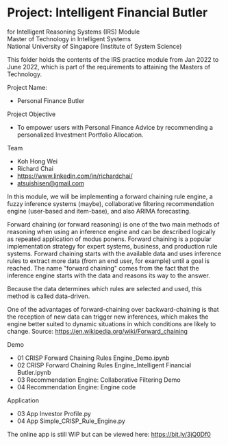 # Project: Intelligent Financial Butler
for Intelligent Reasoning Systems (IRS) Module <br>
Master of Technology in Intelligent Systems<br>
National University of Singapore (Institute of System Science)<br>

This folder holds the contents of the IRS practice module from Jan 2022 to June 2022, which is part of the requirements to attaining the Masters of Technology.

Project Name: 
- Personal Finance Butler

Project Objective
- To empower users with Personal Finance Advice by recommending a personalized Investment Portfolio Allocation.

Team
- Koh Hong Wei
- Richard Chai
-   https://www.linkedin.com/in/richardchai/
-   atsuishisen@gmail.com
 
 

In this module, we will be implementing a forward chaining rule engine, a fuzzy inference systems (maybe), collaborative filtering recommendation engine (user-based and item-base), and also ARIMA forecasting.

Forward chaining (or forward reasoning) is one of the two main methods of reasoning when using an inference engine and can be described logically as repeated application of modus ponens. Forward chaining is a popular implementation strategy for expert systems, business, and production rule systems. Forward chaining starts with the available data and uses inference rules to extract more data (from an end user, for example) until a goal is reached. The name "forward chaining" comes from the fact that the inference engine starts with the data and reasons its way to the answer. 

Because the data determines which rules are selected and used, this method is called data-driven. 

One of the advantages of forward-chaining over backward-chaining is that the reception of new data can trigger new inferences, which makes the engine better suited to dynamic situations in which conditions are likely to change.
Source: https://en.wikipedia.org/wiki/Forward_chaining


Demo
  - 01 CRISP Forward Chaining Rules Engine_Demo.ipynb
  - 02 CRISP Forward Chaining Rules Engine_Intelligent Financial Butler.ipynb
  - 03 Recommendation Engine: Collaborative Filtering Demo
  - 04 Recommendation Engine: Engine code

Application
  - 03 App Investor Profile.py
  - 04 App Simple_CRISP_Rule_Engine.py

The online app is still WIP but can be viewed here: https://bit.ly/3jQ0Df0

